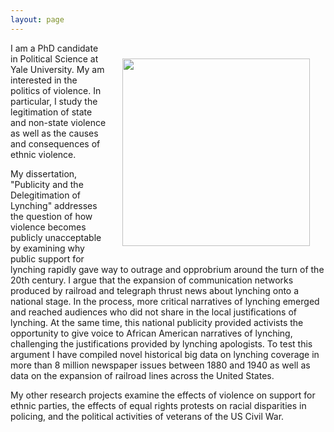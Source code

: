 ```yaml
---
layout: page
---
```

<img src="https://dl.dropboxusercontent.com/u/8139153/flannel.jpg" width="300px" style="float:right; padding:25px">

I am a PhD candidate in Political Science at Yale University. 
My am interested in the politics of violence. 
In particular, I study the legitimation of state and non-state violence as well as the causes and consequences of ethnic violence.

My dissertation, "Publicity and the Delegitimation of Lynching" addresses the question of how violence becomes publicly unacceptable by examining why public support for lynching rapidly gave way to outrage and opprobrium around the turn of the 20th century. I argue that the expansion of communication networks produced by railroad and telegraph thrust news about lynching onto a national stage. In the process, more critical narratives of lynching emerged and reached audiences who did not share in the local justifications of lynching. At the same time, this national publicity provided activists the opportunity to give voice to African American narratives of lynching, challenging the justifications provided by lynching apologists. To test this argument I have compiled novel historical big data on lynching coverage in more than 8 million newspaper issues between 1880 and 1940 as well as data on the expansion of railroad lines across the United States.

My other research projects examine the effects of violence on support for ethnic parties, the effects of equal rights protests on racial disparities in policing, and the political activities of veterans of the US Civil War.
